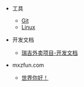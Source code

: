 <!-- _sidebar.md -->

* 工具  
  * [Git](ProjectDocs/Git.md) <!--注意这里是相对路径-->  
  * [Linux](ProjectDocs/Linux.md) 
* 开发文档  
  * [瑞吉外卖项目-开发文档](ProjectDocs/瑞吉外卖项目-开发文档.md)

* mxzfun.com  
  * [世界你好！](ProjectDocs/世界，您好！.md)

